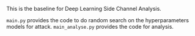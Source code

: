 This is the baseline for Deep Learning Side Channel Analysis. 

`main.py` provides the code to do random search on the hyperparameters models for attack. 
`main_analyse.py` provides the code for analysis. 
